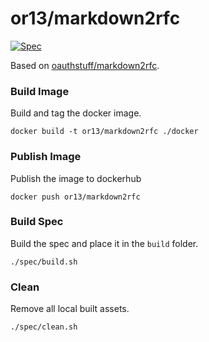 # or13/markdown2rfc

[![Spec](https://github.com/OR13/markdown2rfc/actions/workflows/ci.yml/badge.svg)](https://github.com/OR13/markdown2rfc/actions/workflows/ci.yml)

Based on [oauthstuff/markdown2rfc](https://github.com/oauthstuff/markdown2rfc).

### Build Image

Build and tag the docker image.

```
docker build -t or13/markdown2rfc ./docker
```

### Publish Image

Publish the image to dockerhub

```
docker push or13/markdown2rfc
```

### Build Spec

Build the spec and place it in the `build` folder.

```
./spec/build.sh
```

### Clean

Remove all local built assets.

```
./spec/clean.sh
```
